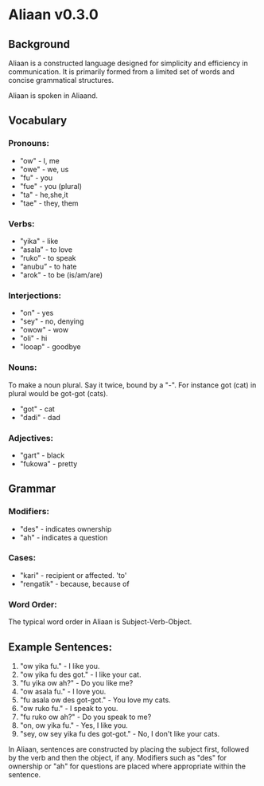 # Aliaan v0.3.0

## Background
Aliaan is a constructed language designed for simplicity and efficiency in communication. It is primarily formed from a limited set of words and concise grammatical structures.

Aliaan is spoken in Aliaand.

## Vocabulary

### Pronouns:
- "ow" - I, me
- "owe" - we, us
- "fu" - you
- "fue" - you (plural)
- "ta" - he,she,it
- "tae" - they, them

### Verbs:
- "yika" - like
- “asala” - to love
- “ruko” - to speak
- “anubu” - to hate
- "arok" - to be (is/am/are)

### Interjections:
- "on" - yes
- "sey" - no, denying
- "owow" - wow
- "oli" - hi
- "looap" - goodbye

### Nouns:
To make a noun plural. Say it twice, bound by a "-". For instance got (cat) in plural would be got-got (cats).

- "got" - cat
- "dadi" - dad

### Adjectives:
- "gart" - black
- "fukowa" - pretty

## Grammar

### Modifiers:
- "des" - indicates ownership
- "ah" - indicates a question

### Cases:
- "kari" - recipient or affected. 'to'
- "rengatik" - because, because of

### Word Order:
The typical word order in Aliaan is Subject-Verb-Object.

## Example Sentences:
1. "ow yika fu." - I like you.
2. "ow yika fu des got." - I like your cat.
3. "fu yika ow ah?" - Do you like me?
4. "ow asala fu." - I love you.
5. "fu asala ow des got-got." - You love my cats.
6. "ow ruko fu." - I speak to you.
7. "fu ruko ow ah?" - Do you speak to me?
8. "on, ow yika fu." - Yes, I like you.
9. "sey, ow sey yika fu des got-got." - No, I don't like your cats.

In Aliaan, sentences are constructed by placing the subject first, followed by the verb and then the object, if any. Modifiers such as "des" for ownership or "ah" for questions are placed where appropriate within the sentence.
